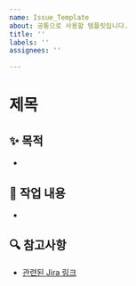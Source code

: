 ```yaml
---
name: Issue_Template
about: 공통으로 사용할 템플릿입니다.
title: ''
labels: ''
assignees: ''

---
```


# 제목

## ✨ 목적
-

## 📄 작업 내용
-

## 🔍 참고사항
- [관련된 Jira 링크](링크)
